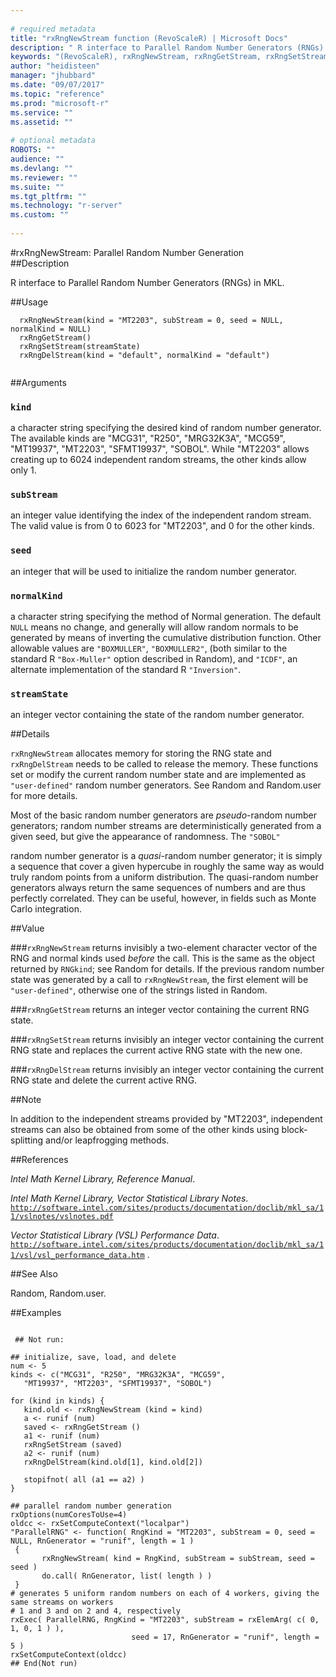 ```yaml
--- 
 
# required metadata 
title: "rxRngNewStream function (RevoScaleR) | Microsoft Docs" 
description: " R interface to Parallel Random Number Generators (RNGs) in MKL. " 
keywords: "(RevoScaleR), rxRngNewStream, rxRngGetStream, rxRngSetStream, rxRngDelStream, distribution, sysdata" 
author: "heidisteen" 
manager: "jhubbard" 
ms.date: "09/07/2017" 
ms.topic: "reference" 
ms.prod: "microsoft-r" 
ms.service: "" 
ms.assetid: "" 
 
# optional metadata 
ROBOTS: "" 
audience: "" 
ms.devlang: "" 
ms.reviewer: "" 
ms.suite: "" 
ms.tgt_pltfrm: "" 
ms.technology: "r-server" 
ms.custom: "" 
 
--- 
```

 
 
 
 
 
 #rxRngNewStream:  Parallel Random Number Generation  
 ##Description
 
R interface to Parallel Random Number Generators (RNGs) in MKL.
 
 
 ##Usage

```   
  rxRngNewStream(kind = "MT2203", subStream = 0, seed = NULL, normalKind = NULL)
  rxRngGetStream()
  rxRngSetStream(streamState)
  rxRngDelStream(kind = "default", normalKind = "default")
 
```
 
 ##Arguments

   
    
 ### `kind`
  a character string specifying the desired kind of random number generator. The available kinds are "MCG31", "R250", "MRG32K3A", "MCG59",  "MT19937", "MT2203", "SFMT19937", "SOBOL".  While "MT2203" allows creating up to 6024 independent random streams,  the other kinds allow only 1. 
  
    
 ### `subStream`
  an integer value identifying the index of the independent random stream. The valid value is from 0 to 6023 for "MT2203", and 0 for the other kinds. 
  
    
 ### `seed`
  an integer that will be used to initialize the random number generator. 
  
    
 ### `normalKind`
  a character string specifying the method of Normal generation. The default `NULL` means no change, and generally will allow random normals to be generated by means of inverting the cumulative distribution function. Other allowable values are `"BOXMULLER"`, `"BOXMULLER2"`, (both similar to the standard R `"Box-Muller"` option described in Random), and  `"ICDF"`, an alternate implementation of the standard R `"Inversion"`. 
  
    
 ### `streamState`
  an integer vector containing the state of the random number generator. 
  
 
 
 ##Details
 
`rxRngNewStream` allocates memory for storing the RNG state and 
`rxRngDelStream` needs to be called to release the memory. These functions
set or modify the current random number state and are implemented as 
`"user-defined"` random number generators. See Random
and Random.user for more details.

Most of the basic random number generators are *pseudo*-random number
generators; random number streams are deterministically generated from a given 
seed, but give the appearance of randomness. The `"SOBOL"` 

random number generator is a *quasi*-random number 
generator; it is simply a sequence that cover a given hypercube in
roughly the same way as would truly random points from a uniform
distribution. The quasi-random number generators always return the
same sequences of numbers and are thus perfectly correlated. They can
be useful, however, in fields such as Monte Carlo integration.
 
 
 ##Value
 

###`rxRngNewStream`
 returns invisibly a two-element character vector of  the RNG and normal kinds used *before* the call. This is the same as the object returned by `RNGkind`; see Random for details. If the previous random  number state was generated by a call to `rxRngNewStream`, the first element will be `"user-defined"`, otherwise one of the strings listed in Random. 


###`rxRngGetStream`
 returns an integer vector containing the current RNG state.


###`rxRngSetStream`
 returns invisibly an integer vector containing the current RNG state and replaces the current active RNG state with the new one.


###`rxRngDelStream`
 returns invisibly an integer vector containing the current RNG state and delete the current active RNG.

 
 ##Note
 
In addition to the independent streams provided by "MT2203",
independent streams can also be obtained from some of the other kinds
using block-splitting and/or leapfrogging methods.
 
 

 


 
 
 ##References
 
*Intel Math Kernel Library, Reference Manual*.

*Intel Math Kernel Library, Vector Statistical Library Notes*.
[`http://software.intel.com/sites/products/documentation/doclib/mkl_sa/11/vslnotes/vslnotes.pdf`](http://software.intel.com/sites/products/documentation/doclib/mkl_sa/11/vslnotes/vslnotes.pdf)


*Vector Statistical Library (VSL) Performance Data*.
[`http://software.intel.com/sites/products/documentation/doclib/mkl_sa/11/vsl/vsl_performance_data.htm`](http://software.intel.com/sites/products/documentation/doclib/mkl_sa/11/vsl/vsl_performance_data.htm)
.
 
 
 ##See Also
 
Random, Random.user.
   
 ##Examples

 ```
   
  ## Not run:
 
## initialize, save, load, and delete
num <- 5
kinds <- c("MCG31", "R250", "MRG32K3A", "MCG59",  
	"MT19937", "MT2203", "SFMT19937", "SOBOL")

for (kind in kinds) {
	kind.old <- rxRngNewStream (kind = kind)
	a <- runif (num)
	saved <- rxRngGetStream ()
	a1 <- runif (num)
	rxRngSetStream (saved)
	a2 <- runif (num)
	rxRngDelStream(kind.old[1], kind.old[2])

	stopifnot( all (a1 == a2) )
}

## parallel random number generation
rxOptions(numCoresToUse=4)
oldcc <- rxSetComputeContext("localpar")
"ParallelRNG" <- function( RngKind = "MT2203", subStream = 0, seed = NULL, RnGenerator = "runif", length = 1 )
  {
        rxRngNewStream( kind = RngKind, subStream = subStream, seed = seed )
        do.call( RnGenerator, list( length ) )
  }
# generates 5 uniform random numbers on each of 4 workers, giving the same streams on workers
# 1 and 3 and on 2 and 4, respectively
rxExec( ParallelRNG, RngKind = "MT2203", subStream = rxElemArg( c( 0, 1, 0, 1 ) ),
                            seed = 17, RnGenerator = "runif", length = 5 )
rxSetComputeContext(oldcc)
 ## End(Not run) 
  
 
```
 
 
 
